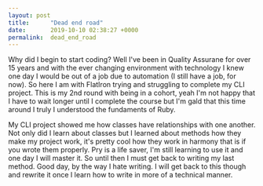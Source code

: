 ```yaml
---
layout: post
title:      "Dead end road"
date:       2019-10-10 02:38:27 +0000
permalink:  dead_end_road
---
```



Why did I begin to start coding? Well I've been in Quality Assurane for over 15 years and with the ever changing environment with technology I knew one day I would be out of a job due to automation (I still have a job, for now).  So here I am with FlatIron trying and struggling to complete my CLI project.  This is my 2nd round with being in a cohort,  yeah I'm not happy that I have to wait longer until I complete the course but I'm gald that this time around I truly I understood the fundaments of Ruby. 

My CLI project showed me how classes have relationships with one another.  Not only did I learn about classes but I learned about methods how  they make my project work, it's pretty cool how they work in harmony that is if you wrote them properly.  Pry is a life saver, I'm still learning to use it and one day I will master it.  So until then I must get back to writing my last method.  Good day, by the way I hate writing.  I will get back to this though and rewrite it once I learn how to write in more of a technical manner.
